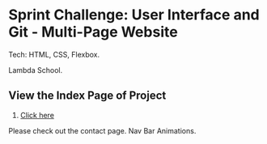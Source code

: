 # Sprint Challenge: User Interface and Git - Multi-Page Website
Tech: HTML, CSS, Flexbox. 

Lambda School. 

## View the Index Page of Project
1. <a href="https://aaharbaugh.github.io/Sprint-Challenge--User-Interface/">Click here</a>

Please check out the contact page. Nav Bar Animations. 
